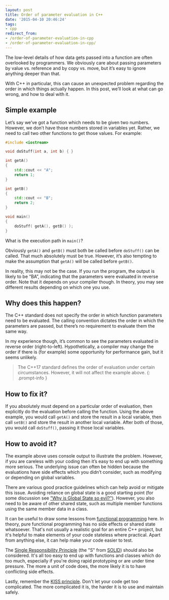 ```yaml
---
layout: post
title: Order of parameter evaluation in C++
date: '2015-04-10 20:46:24'
tags:
- cpp
redirect_from:
- /order-of-parameter-evaluation-in-cpp
- /order-of-parameter-evaluation-in-cpp/
---
```


The low-level details of how data gets passed into a function are often overlooked by programmers. We obviously care about passing parameters by value vs. reference and by copy vs. move, but it’s easy to ignore anything deeper than that.

With C++ in particular, this can cause an unexpected problem regarding the order in which things actually happen. In this post, we’ll look at what can go wrong, and how to deal with it.

## Simple example

Let’s say we’ve got a function which needs to be given two numbers. However, we don’t have those numbers stored in variables yet. Rather, we need to call two other functions to get those values. For example:

```cpp
#include <iostream>

void doStuff(int a, int b) { }

int getA()
{
    std::cout << "A";
    return 1;
}

int getB()
{
    std::cout << "B";
    return 2;
}

void main()
{
    doStuff( getA(), getB() );
}
```

What is the execution path in `main()`?

Obviously `getA()` and `getB()` must both be called before `doStuff()` can be called. That much absolutely must be true. However, it’s also tempting to make the assumption that `getA()` will be called before `getB()`.

In reality, this may not be the case. If you run the program, the output is likely to be “BA”, indicating that the parameters were evaluated in reverse order. Note that it depends on your compiler though. In theory, you may see different results depending on which one you use.

## Why does this happen?

The C++ standard does not specify the order in which function parameters need to be evaluated. The calling convention dictates the order in which the parameters are passed, but there’s no requirement to evaluate them the same way.

In my experience though, it’s common to see the parameters evaluated in reverse order (right-to-left). Hypothetically, a compiler may change the order if there is (for example) some opportunity for performance gain, but it seems unlikely.

> The C++17 standard defines the order of evaluation under certain circumstances. However, it will not affect the example above.
{: .prompt-info }

## How to fix it?

If you absolutely must depend on a particular order of evaluation, then explicitly do the evaluation before calling the function. Using the above example, you would call `getA()` and store the result in a local variable, then call `setB()` and store the result in another local variable. After both of those, you would call `doStuff()`, passing it those local variables.

## How to avoid it?

The example above uses console output to illustrate the problem. However, if you are careless with your coding then it’s easy to end up with something more serious. The underlying issue can often be hidden because the evaluations have side effects which you didn’t consider, such as modifying or depending on global variables.

There are various good practice guidelines which can help avoid or mitigate this issue. Avoiding reliance on global state is a good starting point (for some discussion see ["Why is Global State so evil?"](https://softwareengineering.stackexchange.com/questions/148108/why-is-global-state-so-evil)). However, you also need to be aware of other shared state, such as multiple member functions using the same member data in a class.

It can be useful to draw some lessons from [functional programming](https://medium.com/javascript-scene/master-the-javascript-interview-what-is-functional-programming-7f218c68b3a0) here. In theory, pure functional programming has no side effects or shared state whatsoever. That's not usually a realistic goal for an entire C++ project, but it's helpful to make elements of your code stateless where practical. Apart from anything else, it can help make your code easier to test.

The [Single Responsibility Principle](https://blog.cleancoder.com/uncle-bob/2014/05/08/SingleReponsibilityPrinciple.html) (the "S" from [SOLID](https://en.wikipedia.org/wiki/SOLID)) should also be considered. It's all too easy to end up with functions and classes which do too much, especially if you're doing rapid prototyping or are under time pressure. The more a unit of code does, the more likely it is to have conflicting side effects.

Lastly, remember the [KISS principle](https://simpleprogrammer.com/kiss-one-best-practice-to-rule-them-all/). Don't let your code get too complicated. The more complicated it is, the harder it is to use and maintain safely.
